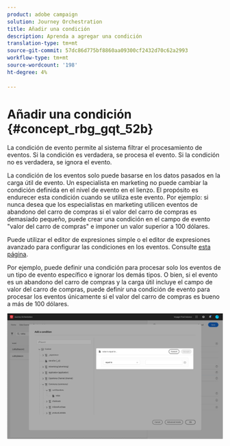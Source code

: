 ```yaml
---
product: adobe campaign
solution: Journey Orchestration
title: Añadir una condición
description: Aprenda a agregar una condición
translation-type: tm+mt
source-git-commit: 57dc86d775bf8860aa09300cf2432d70c62a2993
workflow-type: tm+mt
source-wordcount: '198'
ht-degree: 4%

---
```




# Añadir una condición {#concept_rbg_gqt_52b}

La condición de evento permite al sistema filtrar el procesamiento de eventos. Si la condición es verdadera, se procesa el evento. Si la condición no es verdadera, se ignora el evento.

La condición de los eventos solo puede basarse en los datos pasados en la carga útil de evento. Un especialista en marketing no puede cambiar la condición definida en el nivel de evento en el lienzo. El propósito es endurecer esta condición cuando se utiliza este evento. Por ejemplo: si nunca desea que los especialistas en marketing utilicen eventos de abandono del carro de compras si el valor del carro de compras es demasiado pequeño, puede crear una condición en el campo de evento &quot;valor del carro de compras&quot; e imponer un valor superior a 100 dólares.

Puede utilizar el editor de expresiones simple o el editor de expresiones avanzado para configurar las condiciones en los eventos. Consulte [esta página](../expression/expressionadvanced.md).

Por ejemplo, puede definir una condición para procesar solo los eventos de un tipo de evento específico e ignorar los demás tipos. O bien, si el evento es un abandono del carro de compras y la carga útil incluye el campo de valor del carro de compras, puede definir una condición de evento para procesar los eventos únicamente si el valor del carro de compras es bueno a más de 100 dólares.

![](../assets/journey78.png)
